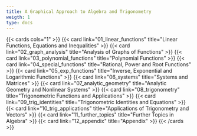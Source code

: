 ```yaml
---
title: A Graphical Approach to Algebra and Trigonometry
weigth: 1
type: docs
---
```


{{< cards cols="1" >}}
{{< card link="01_linear_functions" title="Linear Functions, Equations and Inequalities" >}}
{{< card link="02_graph_analysis" title="Analysis of Graphs of Functions" >}}
{{< card link="03_polynomial_functions" title="Polynomial Functions" >}}
{{< card link="04_special_functions" title="Rational, Power and Root Functions" >}}
{{< card link="05_exp_functions" title="Inverse, Exponential and Logarithmic Functions" >}}
{{< card link="06_systems" title="Systems and Matrices" >}}
{{< card link="07_analytic_geometry" title="Analytic Geometry and Nonlinear Systems" >}}
{{< card link="08_trigonometry" title="Trigonometric Functions and Applications" >}}
{{< card link="09_trig_identities" title="Trigonometric Identities and Equations" >}}
{{< card link="10_trig_applications" title="Applications of Trigonometry and Vectors" >}}
{{< card link="11_further_topics" title="Further Topics in Algebra" >}}
{{< card link="12_appendix" title="Appendix" >}}
{{< /cards >}}

